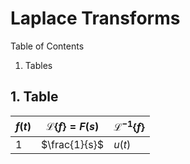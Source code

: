 # Laplace Transforms

Table of Contents

1. Tables


## 1. Table
| $f(t)$ | $\mathscr{L}\lbrace f \rbrace = F(s)$ | $\mathscr{L}^{-1}  \lbrace f \rbrace$ |
|-|-|-|
|$1$|$\frac{1}{s}$|$u(t)$|
